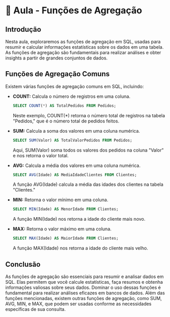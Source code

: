 # 📘 Aula - Funções de Agregação

## Introdução

Nesta aula, exploraremos as funções de agregação em SQL, usadas para resumir e calcular informações estatísticas sobre os dados em uma tabela. As funções de agregação são fundamentais para realizar análises e obter insights a partir de grandes conjuntos de dados.

## Funções de Agregação Comuns

Existem várias funções de agregação comuns em SQL, incluindo:

- **COUNT:** Calcula o número de registros em uma coluna.
  ```sql
  SELECT COUNT(*) AS TotalPedidos FROM Pedidos;
  ```
  Neste exemplo, COUNT(*) retorna o número total de registros na tabela "Pedidos," que é o número total de pedidos feitos.

- **SUM:** Calcula a soma dos valores em uma coluna numérica.
  ```sql
  SELECT SUM(Valor) AS TotalValorPedidos FROM Pedidos;
  ```
  Aqui, SUM(Valor) soma todos os valores dos pedidos na coluna "Valor" e nos retorna o valor total.

- **AVG:** Calcula a média dos valores em uma coluna numérica.
  ```sql
  SELECT AVG(Idade) AS MediaIdadeClientes FROM Clientes;
  ```
  A função AVG(Idade) calcula a média das idades dos clientes na tabela "Clientes."

- **MIN:** Retorna o valor mínimo em uma coluna.
  ```sql
  SELECT MIN(Idade) AS MenorIdade FROM Clientes;
  ```
  A função MIN(Idade) nos retorna a idade do cliente mais novo.

- **MAX:** Retorna o valor máximo em uma coluna.
  ```sql
  SELECT MAX(Idade) AS MaiorIdade FROM Clientes;
  ```
  A função MAX(Idade) nos retorna a idade do cliente mais velho.

## Conclusão

As funções de agregação são essenciais para resumir e analisar dados em SQL. Elas permitem que você calcule estatísticas, faça resumos e obtenha informações valiosas sobre seus dados. Dominar o uso dessas funções é fundamental para realizar análises eficazes em bancos de dados. Além das funções mencionadas, existem outras funções de agregação, como SUM, AVG, MIN, e MAX, que podem ser usadas conforme as necessidades específicas de sua consulta.